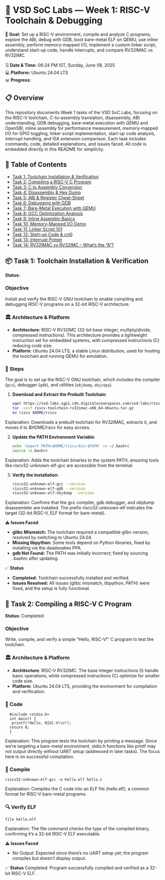 # 🚀 VSD SoC Labs — Week 1: RISC-V Toolchain & Debugging

🌟 **Goal:** Set up a RISC-V environment, compile and analyze C programs, explore the ABI, debug with GDB, boot bare-metal ELF on QEMU, use inline assembly, perform memory-mapped I/O, implement a custom linker script, understand start-up code, handle interrupts, and compare RV32IMAC vs RV32IMC.

🗓️ **Date & Time:** 06:24 PM IST, Sunday, June 08, 2025  
💻 **Platform:** Ubuntu 24.04 LTS  
📊 **Progress:** <image-card alt="Progress" src="https://progress-bar.dev/100/" ></image-card>

## 📋 Overview

This repository documents Week 1 tasks of the VSD SoC Labs, focusing on the RISC-V toolchain, C-to-assembly translation, disassembly, ABI understanding, GDB debugging, bare-metal execution with QEMU and OpenSBI, inline assembly for performance measurement, memory-mapped I/O for GPIO toggling, linker script implementation, start-up code analysis, interrupt handling, and ISA extension comparison. Each task includes commands, code, detailed explanations, and issues faced. All code is embedded directly in this README for simplicity.

## 📖 Table of Contents

- [Task 1: Toolchain Installation & Verification](#task-1-toolchain-installation--verification)  
- [Task 2: Compiling a RISC-V C Program](#task-2-compiling-a-risc-v-c-program)  
- [Task 3: C to Assembly Conversion](#task-3-c-to-assembly-conversion)  
- [Task 4: Disassembly & Hex Dump](#task-4-disassembly--hex-dump)  
- [Task 5: ABI & Register Cheat-Sheet](#task-5-abi--register-cheat-sheet)  
- [Task 6: Debugging with GDB](#task-6-debugging-with-gdb)  
- [Task 7: Bare-Metal Execution with QEMU](#task-7-bare-metal-execution-with-qemu)  
- [Task 8: GCC Optimization Analysis](#task-8-gcc-optimization-analysis)  
- [Task 9: Inline Assembly Basics](#task-9-inline-assembly-basics)  
- [Task 10: Memory-Mapped I/O Demo](#task-10-memory-mapped-io-demo)  
- [Task 11: Linker Script 101](#task-11-linker-script-101)  
- [Task 12: Start-up Code & crt0](#task-12-start-up-code--crt0)  
- [Task 13: Interrupt Primer](#task-13-interrupt-primer)  
- [Task 14: RV32IMAC vs RV32IMC – What’s the “A”?](#task-14-rv32imac-vs-rv32imc--whats-the-a)

## 📦 Task 1: Toolchain Installation & Verification

**Status:** <image-card alt="Completed" src="https://img.shields.io/badge/Status-Completed-green" ></image-card>

### Objective
Install and verify the RISC-V GNU toolchain to enable compiling and debugging RISC-V programs on a 32-bit RISC-V architecture.

### 🏛️ Architecture & Platform
- **Architecture**: RISC-V RV32IMC (32-bit base integer, multiply/divide, compressed instructions). This architecture provides a lightweight instruction set for embedded systems, with compressed instructions (C) reducing code size.
- **Platform**: Ubuntu 24.04 LTS, a stable Linux distribution, used for hosting the toolchain and running QEMU for emulation.

### 🔧 Steps
The goal is to set up the RISC-V GNU toolchain, which includes the compiler (`gcc`), debugger (`gdb`), and utilities (`objdump`, `objcopy`).

1. **Download and Extract the Prebuilt Toolchain**:
   ```bash
   wget https://vsd-labs.sgp1.cdn.digitaloceanspaces.com/vsd-labs/riscv-toolchain-rv32imac-x86_64-Ubuntu.tar.gz
   tar -xzvf riscv-toolchain-rv32imac-x86_64-Ubuntu.tar.gz
   mv riscv $HOME/riscv
Explanation: Downloads a prebuilt toolchain for RV32IMAC, extracts it, and moves it to $HOME/riscv for easy access.

2. **Update the PATH Environment Variable**:
   ```bash
   echo 'export PATH=$HOME/riscv/bin:$PATH' >> ~/.bashrc
   source ~/.bashrc
Explanation: Adds the toolchain binaries to the system PATH, ensuring tools like riscv32-unknown-elf-gcc are accessible from the terminal.

3. **Verify the Installation**:
   ```bash
   riscv32-unknown-elf-gcc --version
   riscv32-unknown-elf-gdb --version
   riscv32-unknown-elf-objdump --version
Explanation: Confirms that the gcc compiler, gdb debugger, and objdump disassembler are installed. The prefix riscv32-unknown-elf indicates the target (32-bit RISC-V, ELF format for bare-metal).

⚠️ **Issues Faced**
- **glibc Mismatch:** The toolchain required a compatible glibc version, resolved by switching to Ubuntu 24.04.
- **Missing libpython:** Some tools depend on Python libraries, fixed by installing via the deadsnakes PPA.
- **gdb Not Found:** The PATH was initially incorrect; fixed by sourcing .bashrc after updating.

✅ **Status**
- **Completed:** Toolchain successfully installed and verified.
- **Issues Resolved:** All issues (glibc mismatch, libpython, PATH) were fixed, and the setup is fully functional.

## 👋 Task 2: Compiling a RISC-V C Program

**Status:** Completed

### Objective
Write, compile, and verify a simple "Hello, RISC-V!" C program to test the toolchain.

### 🏛️ Architecture & Platform
- **Architecture**: RISC-V RV32IMC. The base integer instructions (I) handle basic operations, while compressed instructions (C) optimize for smaller code size.
- **Platform**: Ubuntu 24.04 LTS, providing the environment for compilation and verification.

### 📄 Code

      #include <stdio.h>
      int main() {
       printf("Hello, RISC-V!\n");
      return 0;
      }
Explanation: This program tests the toolchain by printing a message. Since we’re targeting a bare-metal environment, stdio.h functions like printf may not output directly without UART setup (addressed in later tasks). The focus here is on successful compilation.

   ### 🔧 Compile
    riscv32-unknown-elf-gcc -o hello.elf hello.c
Explanation: Compiles the C code into an ELF file (hello.elf), a common format for RISC-V bare-metal programs.

   ### 🔍 Verify ELF
    file hello.elf
Explanation: The file command checks the type of the compiled binary, confirming it’s a 32-bit RISC-V ELF executable.

⚠️ **Issues Faced**
- No Output: Expected since there’s no UART setup yet; the program compiles but doesn’t display output.

✅ **Status**
Completed: Program successfully compiled and verified as a 32-bit RISC-V ELF.


